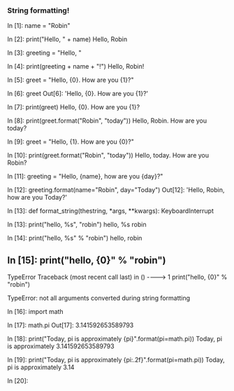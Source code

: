 ### String formatting!


In [1]: name = "Robin"

In [2]: print("Hello, " + name)
Hello, Robin

In [3]: greeting = "Hello, "

In [4]: print(greeting + name + "!")
Hello, Robin!

In [5]: greet = "Hello, {0}. How are you {1}?"

In [6]: greet
Out[6]: 'Hello, {0}. How are you {1}?'

In [7]: print(greet)
Hello, {0}. How are you {1}?

In [8]: print(greet.format("Robin", "today"))
Hello, Robin. How are you today?

In [9]: greet = "Hello, {1}. How are you {0}?"

In [10]: print(greet.format("Robin", "today"))
Hello, today. How are you Robin?

In [11]: greeting = "Hello, {name}, how are you {day}?"

In [12]: greeting.format(name="Robin", day="Today")
Out[12]: 'Hello, Robin, how are you Today?'

In [13]: def format_string(thestring, *args, **kwargs):
KeyboardInterrupt

In [13]: print("hello, %s", "robin")
hello, %s robin

In [14]: print("hello, %s" % "robin")
hello, robin

In [15]: print("hello, {0}" % "robin")
---------------------------------------------------------------------------
TypeError                                 Traceback (most recent call last)
<ipython-input-15-e4c3f3745325> in <module>()
----> 1 print("hello, {0}" % "robin")

TypeError: not all arguments converted during string formatting

In [16]: import math

In [17]: math.pi
Out[17]: 3.141592653589793

In [18]: print("Today, pi is approximately {pi}".format(pi=math.pi))
Today, pi is approximately 3.141592653589793

In [19]: print("Today, pi is approximately {pi:.2f}".format(pi=math.pi))
Today, pi is approximately 3.14

In [20]:
